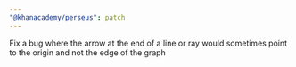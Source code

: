```yaml
---
"@khanacademy/perseus": patch
---
```


Fix a bug where the arrow at the end of a line or ray would sometimes point to the origin and not the edge of the graph

